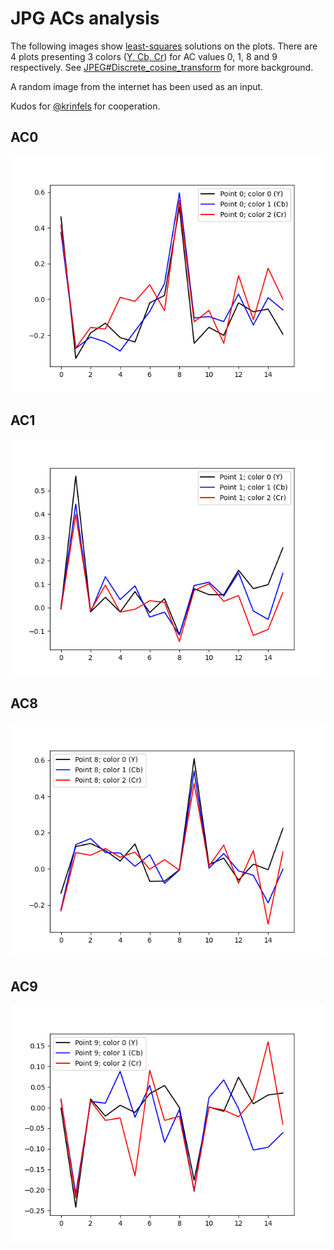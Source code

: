 # JPG ACs analysis

The following images show [least-squares](https://en.wikipedia.org/wiki/Least_squares) solutions on the plots. 
There are 4 plots presenting 3 colors ([Y, Cb, Cr](https://en.wikipedia.org/wiki/YCbCr)) for AC values 0, 1, 8 and 9 respectively.
See [JPEG#Discrete_cosine_transform](https://en.wikipedia.org/wiki/JPEG#Discrete_cosine_transform) for more background.

A random image from the internet has been used as an input.

Kudos for [@krinfels](https://github.com/krinfels) for cooperation.

## AC0
![Image "other.jpg", AC 0](plots/other_0.png)
## AC1
![Image "other.jpg", AC 1](plots/other_1.png)
## AC8
![Image "other.jpg", AC 8](plots/other_8.png)
## AC9
![Image "other.jpg", AC 9](plots/other_9.png)
